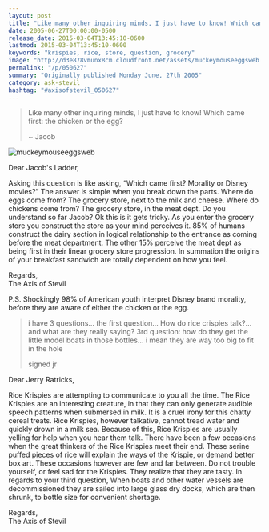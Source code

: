 ```yaml
---
layout: post
title: "Like many other inquiring minds, I just have to know! Which came first: the chicken or the egg?"
date: 2005-06-27T00:00:00-0500
release_date: 2015-03-04T13:45:10-0600
lastmod: 2015-03-04T13:45:10-0600
keywords: "krispies, rice, store, question, grocery"
image: "http://d3e878vmunx8cm.cloudfront.net/assets/muckeymouseeggsweb.jpg"
permalink: "/p/050627"
summary: "Originally published Monday June, 27th 2005"
category: ask-stevil
hashtag: "#axisofstevil_050627"
---
```


[p01]: http://d3e878vmunx8cm.cloudfront.net/assets/muckeymouseeggsweb.jpg "muckeymouseeggsweb"
> Like many other inquiring minds, I just have to know! Which came first: the chicken or the egg?
> 
> ~ Jacob

![muckeymouseeggsweb][p01]

Dear Jacob's Ladder,

Asking this question is like asking, “Which came first? Morality or Disney movies?” The answer is simple when you break down the parts. Where do eggs come from? The grocery store, next to the milk and cheese. Where do chickens come from? The grocery store, in the meat dept. Do you understand so far Jacob? Ok this is it gets tricky. As you enter the grocery store you construct the store as your mind perceives it. 85% of humans construct the dairy section in logical relationship to the entrance as coming before the meat department. The other 15% perceive the meat dept as being first in their linear grocery store progression. In summation the origins of your breakfast sandwich are totally dependent on how you feel.

Regards,  
The Axis of Stevil

P.S. Shockingly 98% of American youth interpret Disney brand morality, before they are aware of either the chicken or the egg.

> i have 3 questions... the first question... How do rice crispies talk?... and what are they really saying?
> 3rd question: how do they get the little model boats in those bottles... i mean they are way too big to fit in the hole
> 
> signed jr

Dear Jerry Ratricks,

Rice Krispies are attempting to communicate to you all the time. The Rice Krispies are an interesting creature, in that they can only generate audible speech patterns when submersed in milk. It is a cruel irony for this chatty cereal treats. Rice Krispies, however talkative, cannot tread water and quickly drown in a milk sea. Because of this, Rice Krispies are usually yelling for help when you hear them talk. There have been a few occasions when the great thinkers of the Rice Krispies meet their end. These serine puffed pieces of rice will explain the ways of the Krispie, or demand better box art. These occasions however are few and far between. Do not trouble yourself, or feel sad for the Krispies. They realize that they are tasty. In regards to your third question, When boats and other water vessels are decommissioned they are sailed into large glass dry docks, which are then shrunk, to bottle size for convenient shortage.

Regards,  
The Axis of Stevil
